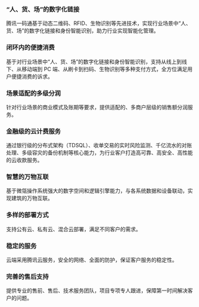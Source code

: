 ### “人、货、场”的数字化链接
腾讯一码通基于动态二维码、RFID、生物识别等先进技术，实现行业场景中“人、货、场”的数字化链接和身份智能识别，助力行业实现智能化管理。

### 闭环内的便捷消费
基于对行业场景中“人、货、场”的数字化链接和身份智能识别，支持从线上到线下、从移动端到 PC 端、从刷卡到扫码、生物识别等多种支付方式，全方位满足用户便捷消费的诉求。

### 场景适配的多级分润
针对行业场景的商业模式及账期等要求，提供适配的、多商户层级的销售额分润服务。

### 金融级的云计费服务
通过银行级的分布式架构（TDSQL）、收单交易的实时风险监测、千亿流水的对账处理、多级容灾的备份机制等核心能力，为行业客户打造高可靠、高安全、高性能的云收款服务。

### 智慧的万物互联
基于微瓴操作系统强大的数字空间和逻辑引擎能力，与各系统数据和设备联动，实现建筑的万物互联。

### 多样的部署方式
支持公有云、私有云、混合云部署，满足不同客户的需求。

### 稳定的服务
云端采用腾讯云服务，安全的网络、全面的防护，保证客户服务的稳定性。

### 完善的售后支持
提供专业的售前、售后、技术服务团队，项目专项专人跟进，保障第一时间解决客户的问题。
